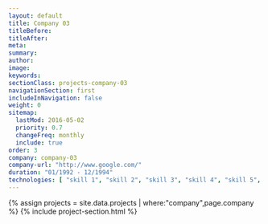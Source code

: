```yaml
---
layout: default
title: Company 03
titleBefore:
titleAfter:
meta:
summary:
author:
image:
keywords:
sectionClass: projects-company-03
navigationSection: first
includeInNavigation: false
weight: 0
sitemap:
  lastMod: 2016-05-02
  priority: 0.7
  changeFreq: monthly
  include: true
order: 3
company: company-03
company-url: "http://www.google.com/"
duration: "01/1992 - 12/1994"
technologies: [ "skill 1", "skill 2", "skill 3", "skill 4", "skill 5", "skill 6", "skill 7", "skill 8", "skill 9", "skill 10" ]
---
```


{% assign projects = site.data.projects | where:"company",page.company %}
{% include project-section.html %}
